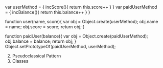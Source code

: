 <!-- # Inheritance

![Inheritance](./inheritance.png)

Use the above image and implement the Inheritance using all three pattern -->

<!-- 1. Factory pattern -->
var userMethod = {
	incScore(){
		return this.score++
	}
}
var paidUserMethod = {
	incBalance(){
 		return this.balance++
 	}
}

function user(name, score){
    var obj = Object.create(userMethod);
    obj.name = name;
    obj.score = score;
    return obj;
}

function paidUser(balance){
    var obj = Object.create(paidUserMethod);
    obj.balance = balance;
	return obj;
}
Object.setPrototypeOf(paidUserMethod, userMethod);



2. Pseudoclassical Pattern
3. Classes
